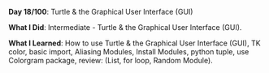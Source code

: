 **Day 18/100**: Turtle & the Graphical User Interface (GUI)

**What I Did**: Intermediate - Turtle & the Graphical User Interface (GUI).

**What I Learned**: How to use Turtle & the Graphical User Interface (GUI), TK color, basic import, Aliasing Modules, Install Modules, python tuple, use Colorgram package, review: (List, for loop, Random Module).
